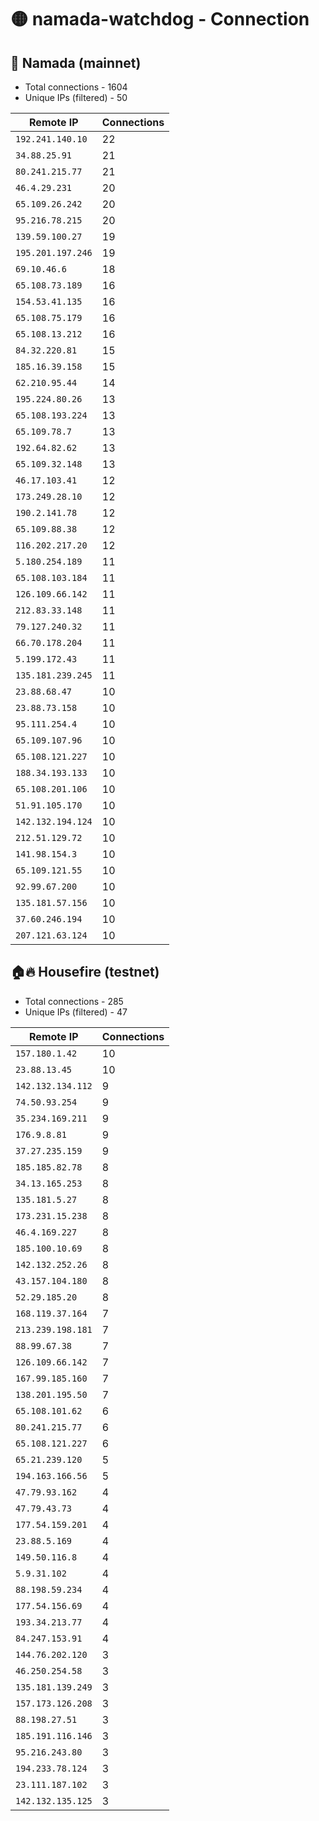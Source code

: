 # 🟡 namada-watchdog - Connection

## 🚀 Namada (mainnet)
- Total connections - 1604
- Unique IPs (filtered) - 50

| Remote IP | Connections |
|-----------|-------------|
| `192.241.140.10` | 22 |
| `34.88.25.91` | 21 |
| `80.241.215.77` | 21 |
| `46.4.29.231` | 20 |
| `65.109.26.242` | 20 |
| `95.216.78.215` | 20 |
| `139.59.100.27` | 19 |
| `195.201.197.246` | 19 |
| `69.10.46.6` | 18 |
| `65.108.73.189` | 16 |
| `154.53.41.135` | 16 |
| `65.108.75.179` | 16 |
| `65.108.13.212` | 16 |
| `84.32.220.81` | 15 |
| `185.16.39.158` | 15 |
| `62.210.95.44` | 14 |
| `195.224.80.26` | 13 |
| `65.108.193.224` | 13 |
| `65.109.78.7` | 13 |
| `192.64.82.62` | 13 |
| `65.109.32.148` | 13 |
| `46.17.103.41` | 12 |
| `173.249.28.10` | 12 |
| `190.2.141.78` | 12 |
| `65.109.88.38` | 12 |
| `116.202.217.20` | 12 |
| `5.180.254.189` | 11 |
| `65.108.103.184` | 11 |
| `126.109.66.142` | 11 |
| `212.83.33.148` | 11 |
| `79.127.240.32` | 11 |
| `66.70.178.204` | 11 |
| `5.199.172.43` | 11 |
| `135.181.239.245` | 11 |
| `23.88.68.47` | 10 |
| `23.88.73.158` | 10 |
| `95.111.254.4` | 10 |
| `65.109.107.96` | 10 |
| `65.108.121.227` | 10 |
| `188.34.193.133` | 10 |
| `65.108.201.106` | 10 |
| `51.91.105.170` | 10 |
| `142.132.194.124` | 10 |
| `212.51.129.72` | 10 |
| `141.98.154.3` | 10 |
| `65.109.121.55` | 10 |
| `92.99.67.200` | 10 |
| `135.181.57.156` | 10 |
| `37.60.246.194` | 10 |
| `207.121.63.124` | 10 |

## 🏠🔥 Housefire (testnet)

- Total connections - 285
- Unique IPs (filtered) - 47

| Remote IP | Connections |
|-----------|-------------|
| `157.180.1.42` | 10 |
| `23.88.13.45` | 10 |
| `142.132.134.112` | 9 |
| `74.50.93.254` | 9 |
| `35.234.169.211` | 9 |
| `176.9.8.81` | 9 |
| `37.27.235.159` | 9 |
| `185.185.82.78` | 8 |
| `34.13.165.253` | 8 |
| `135.181.5.27` | 8 |
| `173.231.15.238` | 8 |
| `46.4.169.227` | 8 |
| `185.100.10.69` | 8 |
| `142.132.252.26` | 8 |
| `43.157.104.180` | 8 |
| `52.29.185.20` | 8 |
| `168.119.37.164` | 7 |
| `213.239.198.181` | 7 |
| `88.99.67.38` | 7 |
| `126.109.66.142` | 7 |
| `167.99.185.160` | 7 |
| `138.201.195.50` | 7 |
| `65.108.101.62` | 6 |
| `80.241.215.77` | 6 |
| `65.108.121.227` | 6 |
| `65.21.239.120` | 5 |
| `194.163.166.56` | 5 |
| `47.79.93.162` | 4 |
| `47.79.43.73` | 4 |
| `177.54.159.201` | 4 |
| `23.88.5.169` | 4 |
| `149.50.116.8` | 4 |
| `5.9.31.102` | 4 |
| `88.198.59.234` | 4 |
| `177.54.156.69` | 4 |
| `193.34.213.77` | 4 |
| `84.247.153.91` | 4 |
| `144.76.202.120` | 3 |
| `46.250.254.58` | 3 |
| `135.181.139.249` | 3 |
| `157.173.126.208` | 3 |
| `88.198.27.51` | 3 |
| `185.191.116.146` | 3 |
| `95.216.243.80` | 3 |
| `194.233.78.124` | 3 |
| `23.111.187.102` | 3 |
| `142.132.135.125` | 3 |

